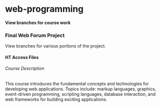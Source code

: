 # web-programming

**View branches for course work**

### Final Web Forum Project
View branches for various portions of the project.

#### HT Access Files

###### Course Description
This course introduces the fundamental concepts and technologies for developing web
applications. Topics include: markup languages, graphics, event-driven programming,
scripting languages, database interaction, and web frameworks for building exciting
applications. 
